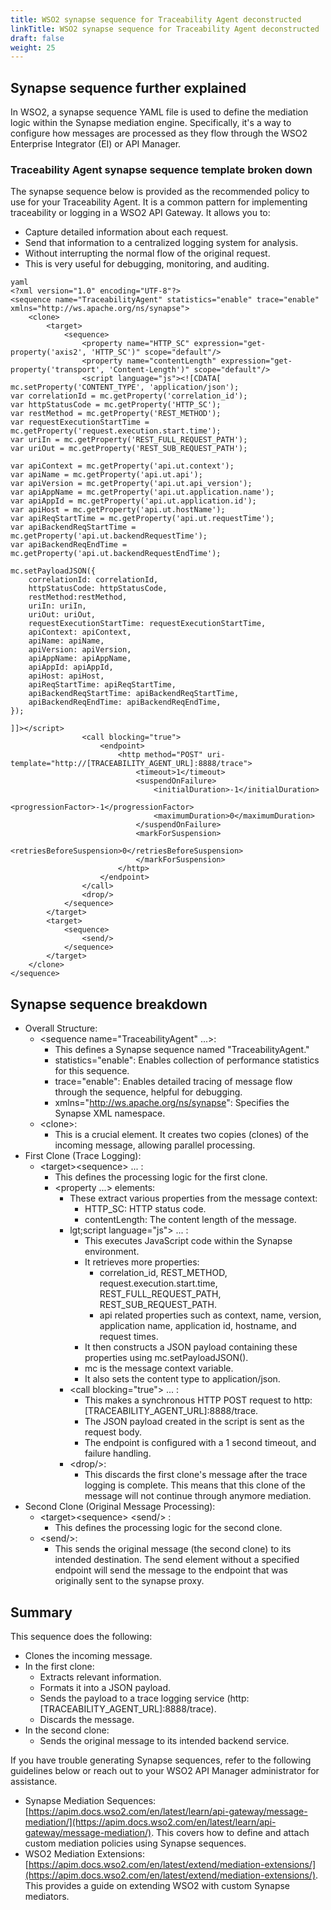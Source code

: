 ```yaml
---
title: WSO2 synapse sequence for Traceability Agent deconstructed
linkTitle: WSO2 synapse sequence for Traceability Agent deconstructed
draft: false
weight: 25
---
```


## Synapse sequence further explained

In WSO2, a synapse sequence YAML file is used to define the mediation logic within the Synapse mediation engine. Specifically, it's a way to configure how messages are processed as they flow through the WSO2 Enterprise Integrator (EI) or API Manager.

### Traceability Agent synapse sequence template broken down

The synapse sequence below is provided as the recommended policy to use for your Traceability Agent. It is a common pattern for implementing traceability or logging in a WSO2 API Gateway. It allows you to:

* Capture detailed information about each request.
* Send that information to a centralized logging system for analysis.
* Without interrupting the normal flow of the original request.
* This is very useful for debugging, monitoring, and auditing.

```
yaml
<?xml version="1.0" encoding="UTF-8"?>
<sequence name="TraceabilityAgent" statistics="enable" trace="enable" xmlns="http://ws.apache.org/ns/synapse">
    <clone>
        <target>
            <sequence>
                <property name="HTTP_SC" expression="get-property('axis2', 'HTTP_SC')" scope="default"/>
                <property name="contentLength" expression="get-property('transport', 'Content-Length')" scope="default"/>
                <script language="js"><![CDATA[
mc.setProperty('CONTENT_TYPE', 'application/json');
var correlationId = mc.getProperty('correlation_id');
var httpStatusCode = mc.getProperty('HTTP_SC');
var restMethod = mc.getProperty('REST_METHOD');
var requestExecutionStartTime = mc.getProperty('request.execution.start.time');
var uriIn = mc.getProperty('REST_FULL_REQUEST_PATH');
var uriOut = mc.getProperty('REST_SUB_REQUEST_PATH');

var apiContext = mc.getProperty('api.ut.context');
var apiName = mc.getProperty('api.ut.api');
var apiVersion = mc.getProperty('api.ut.api_version');
var apiAppName = mc.getProperty('api.ut.application.name');
var apiAppId = mc.getProperty('api.ut.application.id');
var apiHost = mc.getProperty('api.ut.hostName');
var apiReqStartTime = mc.getProperty('api.ut.requestTime');
var apiBackendReqStartTime = mc.getProperty('api.ut.backendRequestTime');
var apiBackendReqEndTime = mc.getProperty('api.ut.backendRequestEndTime');

mc.setPayloadJSON({
    correlationId: correlationId,
    httpStatusCode: httpStatusCode,
    restMethod:restMethod,
    uriIn: uriIn,
    uriOut: uriOut,
    requestExecutionStartTime: requestExecutionStartTime,
    apiContext: apiContext,
    apiName: apiName,
    apiVersion: apiVersion,
    apiAppName: apiAppName,
    apiAppId: apiAppId,
    apiHost: apiHost,
    apiReqStartTime: apiReqStartTime,
    apiBackendReqStartTime: apiBackendReqStartTime,
    apiBackendReqEndTime: apiBackendReqEndTime,
});

]]></script>
                <call blocking="true">
                    <endpoint>
                        <http method="POST" uri-template="http://[TRACEABILITY_AGENT_URL]:8888/trace">
                            <timeout>1</timeout>
                            <suspendOnFailure>
                                <initialDuration>-1</initialDuration>
                                <progressionFactor>-1</progressionFactor>
                                <maximumDuration>0</maximumDuration>
                            </suspendOnFailure>
                            <markForSuspension>
                                <retriesBeforeSuspension>0</retriesBeforeSuspension>
                            </markForSuspension>
                        </http>
                    </endpoint>
                </call>
                <drop/>
            </sequence>
        </target>
        <target>
            <sequence>
                <send/>
            </sequence>
        </target>
    </clone>
</sequence>

```

## Synapse sequence breakdown

* Overall Structure:
    * &lt;sequence name="TraceabilityAgent" ...&gt;:
        * This defines a Synapse sequence named "TraceabilityAgent."
        * statistics="enable": Enables collection of performance statistics for this sequence.
        * trace="enable": Enables detailed tracing of message flow through the sequence, helpful for debugging.
        * xmlns="<http://ws.apache.org/ns/synapse>": Specifies the Synapse XML namespace.
    * &lt;clone&gt;:
        * This is a crucial element. It creates two copies (clones) of the incoming message, allowing parallel processing.
* First Clone (Trace Logging):
    * &lt;target&gt;&lt;sequence&gt; ... </sequence></target>:
        * This defines the processing logic for the first clone.
        * &lt;property ...&gt; elements:
            * These extract various properties from the message context:
                * HTTP_SC: HTTP status code.
                * contentLength: The content length of the message.
            * lgt;script language="js"&gt; ... </script>:
                * This executes JavaScript code within the Synapse environment.
                * It retrieves more properties:
                    * correlation_id, REST_METHOD, request.execution.start.time, REST_FULL_REQUEST_PATH, REST_SUB_REQUEST_PATH.
                    * api related properties such as context, name, version, application name, application id, hostname, and request times.
                * It then constructs a JSON payload containing these properties using mc.setPayloadJSON().
                * mc is the message context variable.
                * It also sets the content type to application/json.
            * &lt;call blocking="true"&gt; ... </call>:
                * This makes a synchronous HTTP POST request to http:[TRACEABILITY_AGENT_URL]:8888/trace.
                * The JSON payload created in the script is sent as the request body.
                * The endpoint is configured with a 1 second timeout, and failure handling.
            * &lt;drop/&gt;:
                * This discards the first clone's message after the trace logging is complete. This means that this clone of the message will not continue through anymore mediation.
* Second Clone (Original Message Processing):
    * &lt;target&gt;&lt;sequence&gt;  &lt;send/&gt; </sequence></target>:
        * This defines the processing logic for the second clone.
    * &lt;send/&gt;:
        * This sends the original message (the second clone) to its intended destination. The send element without a specified endpoint will send the message to the endpoint that was originally sent to the synapse proxy.

## Summary

This sequence does the following:

* Clones the incoming message.
* In the first clone:
    * Extracts relevant information.
    * Formats it into a JSON payload.
    * Sends the payload to a trace logging service (http:[TRACEABILITY_AGENT_URL]:8888/trace).
    * Discards the message.
* In the second clone:
    * Sends the original message to its intended backend service.

If you have trouble generating Synapse sequences, refer to the following guidelines below or reach out to your WSO2 API Manager administrator for assistance.

* Synapse Mediation Sequences: [https://apim.docs.wso2.com/en/latest/learn/api-gateway/message-mediation/](https://apim.docs.wso2.com/en/latest/learn/api-gateway/message-mediation/). This covers how to define and attach custom mediation policies using Synapse sequences.
* WSO2 Mediation Extensions: [https://apim.docs.wso2.com/en/latest/extend/mediation-extensions/](https://apim.docs.wso2.com/en/latest/extend/mediation-extensions/). This provides a guide on extending WSO2 with custom Synapse mediators.
